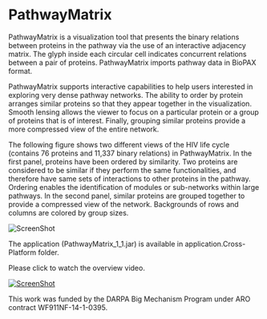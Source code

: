 PathwayMatrix
=============
PathwayMatrix is a visualization tool that presents the binary relations between proteins in the pathway via the use of an interactive adjacency matrix. The glyph inside each circular cell indicates concurrent relations between a pair of proteins. PathwayMatrix imports pathway data in BioPAX format.

PathwayMatrix supports interactive capabilities to help users interested in exploring very dense pathway networks. The ability to order by protein arranges similar proteins so that they appear together in the visualization. Smooth lensing allows the viewer to focus on a particular protein or a group of proteins that is of interest. Finally, grouping similar proteins provide a more compressed view of the entire network.

The following figure shows two different views of the HIV life cycle (contains 76 proteins and 11,337 binary relations) in PathwayMatrix. In the first panel, proteins have been ordered by similarity. Two proteins are considered to be similar if they perform the same functionalities, and therefore have same sets of interactions to other proteins in the pathway. Ordering enables the identification of modules or sub-networks within large pathways. In the second panel, similar proteins are grouped together to provide a compressed view of the network. Backgrounds of rows and columns are colored by group sizes.

![ScreenShot](http://www.cs.uic.edu/~tdang/PathwayMatrix/TearserImage.png)

The application (PathwayMatrix_1_1.jar) is available in application.Cross-Platform folder.

Please click to watch the overview video.

[![ScreenShot](http://www.cs.uic.edu/~tdang/PathwayMatrix/TeaserVideo.png)](http://www2.cs.uic.edu/~tdang/PathwayMatrix/PathwayMatrixBioVis960x540.mp4)

This work was funded by the DARPA Big Mechanism Program under ARO contract WF911NF-14-1-0395.










